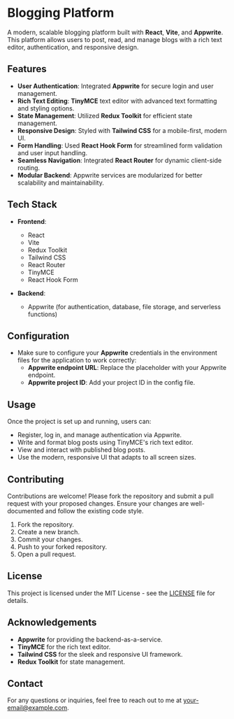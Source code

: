 # Blogging Platform

A modern, scalable blogging platform built with **React**, **Vite**, and **Appwrite**. This platform allows users to post, read, and manage blogs with a rich text editor, authentication, and responsive design.

## Features
- **User Authentication**: Integrated **Appwrite** for secure login and user management.
- **Rich Text Editing**: **TinyMCE** text editor with advanced text formatting and styling options.
- **State Management**: Utilized **Redux Toolkit** for efficient state management.
- **Responsive Design**: Styled with **Tailwind CSS** for a mobile-first, modern UI.
- **Form Handling**: Used **React Hook Form** for streamlined form validation and user input handling.
- **Seamless Navigation**: Integrated **React Router** for dynamic client-side routing.
- **Modular Backend**: Appwrite services are modularized for better scalability and maintainability.

## Tech Stack
- **Frontend**: 
  - React
  - Vite
  - Redux Toolkit
  - Tailwind CSS
  - React Router
  - TinyMCE
  - React Hook Form

- **Backend**: 
  - Appwrite (for authentication, database, file storage, and serverless functions)

## Configuration

- Make sure to configure your **Appwrite** credentials in the environment files for the application to work correctly:
  - **Appwrite endpoint URL**: Replace the placeholder with your Appwrite endpoint.
  - **Appwrite project ID**: Add your project ID in the config file.

## Usage

Once the project is set up and running, users can:
- Register, log in, and manage authentication via Appwrite.
- Write and format blog posts using TinyMCE's rich text editor.
- View and interact with published blog posts.
- Use the modern, responsive UI that adapts to all screen sizes.

## Contributing

Contributions are welcome! Please fork the repository and submit a pull request with your proposed changes. Ensure your changes are well-documented and follow the existing code style.

1. Fork the repository.
2. Create a new branch.
3. Commit your changes.
4. Push to your forked repository.
5. Open a pull request.

## License

This project is licensed under the MIT License - see the [LICENSE](LICENSE) file for details.

## Acknowledgements
- **Appwrite** for providing the backend-as-a-service.
- **TinyMCE** for the rich text editor.
- **Tailwind CSS** for the sleek and responsive UI framework.
- **Redux Toolkit** for state management.

## Contact

For any questions or inquiries, feel free to reach out to me at [your-email@example.com](mailto:your-email@example.com).
